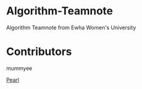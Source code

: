 # Algorithm-Teamnote
Algorithm Teamnote from Ewha Women's University 


# Contributors
mummyee


[Pearl](https://github.com/Pearl-K)
